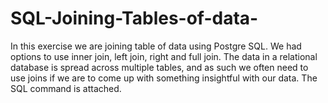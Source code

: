 # SQL-Joining-Tables-of-data-
In this exercise we are joining table of data using Postgre SQL. We had options to use inner join, left join, right and full join.  The data in a relational database is spread across multiple tables, and as such we often need to use joins if we are to come up with something insightful with our data. The SQL command is attached.  
